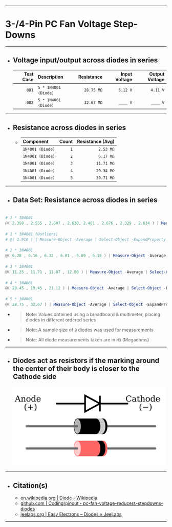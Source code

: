 ***

# 3-/4-Pin PC Fan Voltage Step-Downs

***

- ## Voltage input/output across diodes in series
  | Test Case | Description          | Resistance | Input Voltage | Output Voltage |
  | --------: | -------------------- | ---------: | ------------: | -------------: |
  |     `001` | `5 * 1N4001 (Diode)` | `28.75 MΩ` |      `5.12 V` |       `4.11 V` |
  |     `002` | `5 * 1N4001 (Diode)` | `32.67 MΩ` |      `____ V` |       `____ V` |

***

- ## Resistance across diodes in series
  - | Component        | Count | Resistance (Avg) |
    | :--------------- | ----: | ---------------: |
    | `1N4001 (Diode)` |   `1` |        `2.53 MΩ` |
    | `1N4001 (Diode)` |   `2` |        `6.17 MΩ` |
    | `1N4001 (Diode)` |   `3` |       `11.71 MΩ` |
    | `1N4001 (Diode)` |   `4` |       `20.34 MΩ` |
    | `1N4001 (Diode)` |   `5` |       `30.71 MΩ` |
<!--
  - #### Resistance across similar step downs
    | Component        | Count | Resistance (Avg) |
    | :--------------- | ----: | ---------------: |
    | `Noctua NA-RC7`  |   `1` |        `49.40 Ω` |
    | `Noctua NA-RC7`  |   `2` |        `99.20 Ω` |
    | `Noctua NA-RC7`  |   `3` |       `149.20 Ω` |
    | `Noctua NA-RC12` |   `1` |       `147.90 Ω` |
-->

***

- ## Data Set: Resistance across diodes in series
```powershell

# 1 * 1N4001
@( 2.358 , 2.555 , 2.607 , 2.630, 2.481 , 2.676 , 2.329 , 2.634 ) | Measure-Object -Average | Select-Object -ExpandProperty "Average" | ForEach-Object  { [Math]::Round(${_}, 2, 1) };

# 1 * 1N4001 (Outliers)
# @( 1.910 ) | Measure-Object -Average | Select-Object -ExpandProperty "Average" | ForEach-Object  { [Math]::Round(${_}, 2, 1) };

# 2 * 1N4001
@( 6.28 , 6.16 , 6.32 , 6.01 , 6.09 , 6.15 ) | Measure-Object -Average | Select-Object -ExpandProperty "Average" | ForEach-Object  { [Math]::Round(${_}, 2, 1) };

# 3 * 1N4001
@( 11.25 , 11.71 , 11.87 , 12.00 ) | Measure-Object -Average | Select-Object -ExpandProperty "Average" | ForEach-Object  { [Math]::Round(${_}, 2, 1) };

# 4 * 1N4001
@( 20.45 , 19.45 , 21.12 ) | Measure-Object -Average | Select-Object -ExpandProperty "Average" | ForEach-Object  { [Math]::Round(${_}, 2, 1) };

# 5 * 1N4001
@( 28.75 , 32.67 ) | Measure-Object -Average | Select-Object -ExpandProperty "Average" | ForEach-Object  { [Math]::Round(${_}, 2, 1) };

```
  - > Note: Values obtained using a breadboard & multimeter, placing diodes in different ordered series
  - > Note: A sample size of `9` diodes was used for measurements
  - > Note: All diode measurements taken are in `MΩ` (Megaohms)

***

- ## Diodes act as resistors if the marking around the center of their body is closer to the Cathode side
  ![pinout - diode_anode-cathode](pinout%20-%20diode_anode-cathode.svg)

***

- ## Citation(s)
  - [en.wikipedia.org | Diode - Wikipedia](https://en.wikipedia.org/wiki/Diode)
  - [github.com | Coding/pinout - pc-fan-voltage-reducers-stepdowns-diodes](https://github.com/mcavallo-git/Coding/blob/main/pinouts/pinout%20-%20pc-fan-voltage-reducers-stepdowns-diodes.md)
  - [jeelabs.org | Easy Electrons – Diodes » JeeLabs](https://jeelabs.org/2011/01/09/easy-electrons-%E2%80%93-diodes/index.html)

***